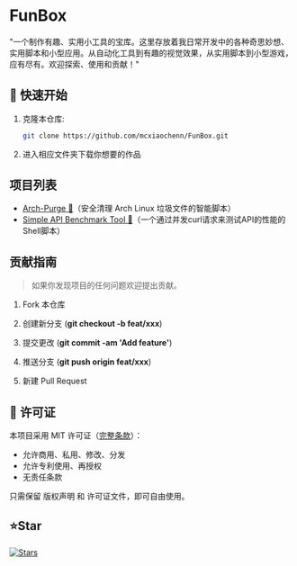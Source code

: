 # FunBox
"一个制作有趣、实用小工具的宝库。这里存放着我日常开发中的各种奇思妙想、实用脚本和小型应用。从自动化工具到有趣的视觉效果，从实用脚本到小型游戏，应有尽有。欢迎探索、使用和贡献！"



## 🚀 快速开始

1. 克隆本仓库:
   ```bash
   git clone https://github.com/mcxiaochenn/FunBox.git
   ```

2. 进入相应文件夹下载你想要的作品

## 项目列表

 - [Arch-Purge 🧹](Arch-Linux/Arch-Purge/README.md)（安全清理 Arch Linux 垃圾文件的智能脚本）
 - [Simple API Benchmark Tool 🚀](Linux/simple-api-benchmark/README.md)（一个通过并发curl请求来测试API的性能的Shell脚本）

## 贡献指南

> 如果你发现项目的任何问题欢迎提出贡献。

1. Fork 本仓库

2. 创建新分支 (**git checkout -b feat/xxx**)

3. 提交更改 (**git commit -am 'Add feature'**)

4. 推送分支 (**git push origin feat/xxx**)

5. 新建 Pull Request


## 📜 许可证
本项目采用 MIT 许可证（[完整条款]((LICENSE))）：
- 允许商用、私用、修改、分发
- 允许专利使用、再授权
- 无责任条款

只需保留 版权声明 和 许可证文件，即可自由使用。

## ⭐Star
[![Stars](https://github.com/mcxiaochenn/FunBox.svg?variant=adaptive)](https://github.com/mcxiaochenn/FunBox)
